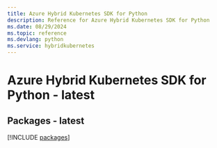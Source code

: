 ```yaml
---
title: Azure Hybrid Kubernetes SDK for Python
description: Reference for Azure Hybrid Kubernetes SDK for Python
ms.date: 08/29/2024
ms.topic: reference
ms.devlang: python
ms.service: hybridkubernetes
---
```

# Azure Hybrid Kubernetes SDK for Python - latest
## Packages - latest
[!INCLUDE [packages](hybrid-kubernetes-index.md)]